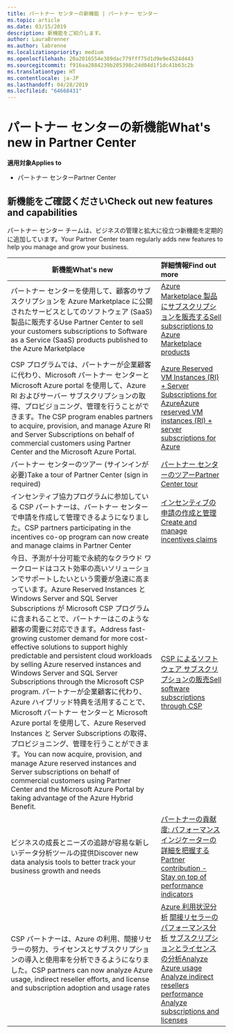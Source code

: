 ```yaml
---
title: パートナー センターの新機能 | パートナー センター
ms.topic: article
ms.date: 03/15/2019
description: 新機能をご紹介します。
author: LauraBrenner
ms.author: labrenne
ms.localizationpriority: medium
ms.openlocfilehash: 20a2016554e389dac779fff75d1d9e9e4524d443
ms.sourcegitcommit: f916aa2884239b205398c24d04d1f1dc41b63c2b
ms.translationtype: HT
ms.contentlocale: ja-JP
ms.lasthandoff: 04/28/2019
ms.locfileid: "64668431"
---
```

# <a name="whats-new-in-partner-center"></a><span data-ttu-id="66ee6-103">パートナー センターの新機能</span><span class="sxs-lookup"><span data-stu-id="66ee6-103">What's new in Partner Center</span></span>

<span data-ttu-id="66ee6-104">**適用対象**</span><span class="sxs-lookup"><span data-stu-id="66ee6-104">**Applies to**</span></span>

-  <span data-ttu-id="66ee6-105">パートナー センター</span><span class="sxs-lookup"><span data-stu-id="66ee6-105">Partner Center</span></span>

## <a name="check-out-new-features-and-capabilities"></a><span data-ttu-id="66ee6-106">新機能をご確認ください</span><span class="sxs-lookup"><span data-stu-id="66ee6-106">Check out new features and capabilities</span></span> 

<span data-ttu-id="66ee6-107">パートナー センター チームは、ビジネスの管理と拡大に役立つ新機能を定期的に追加しています。</span><span class="sxs-lookup"><span data-stu-id="66ee6-107">Your Partner Center team regularly adds new features to help you manage and grow your business.</span></span>


|<span data-ttu-id="66ee6-108">**新機能**</span><span class="sxs-lookup"><span data-stu-id="66ee6-108">**What's new**</span></span>   |<span data-ttu-id="66ee6-109">**詳細情報**</span><span class="sxs-lookup"><span data-stu-id="66ee6-109">**Find out more**</span></span>   |
|----------------------|:-----------------|
|<span data-ttu-id="66ee6-110">パートナー センターを使用して、顧客のサブスクリプションを Azure Marketplace に公開されたサービスとしてのソフトウェア (SaaS) 製品に販売する</span><span class="sxs-lookup"><span data-stu-id="66ee6-110">Use Partner Center to sell your customers subscriptions to Software as a Service (SaaS) products published to the Azure Marketplace</span></span>  | [<span data-ttu-id="66ee6-111">Azure Marketplace 製品にサブスクリプションを販売する</span><span class="sxs-lookup"><span data-stu-id="66ee6-111">Sell subscriptions to Azure Marketplace products</span></span>](sell-marketplace-products.md)|
|<span data-ttu-id="66ee6-112">CSP プログラムでは、パートナーが企業顧客に代わり、Microsoft パートナー センターと Microsoft Azure portal を使用して、Azure RI およびサーバー サブスクリプションの取得、プロビジョニング、管理を行うことができます。</span><span class="sxs-lookup"><span data-stu-id="66ee6-112">The CSP program enables partners to acquire, provision, and manage Azure RI and Server Subscriptions on behalf of commercial customers using Partner Center and the Microsoft Azure Portal.</span></span>|[<span data-ttu-id="66ee6-113">Azure Reserved VM Instances (RI) + Server Subscriptions for Azure</span><span class="sxs-lookup"><span data-stu-id="66ee6-113">Azure reserved VM instances (RI) + server subscriptions for Azure</span></span>](azure-ri-server-subscriptions.md)|
|<span data-ttu-id="66ee6-114">パートナー センターのツアー (サインインが必要)</span><span class="sxs-lookup"><span data-stu-id="66ee6-114">Take a tour of Partner Center (sign in required)</span></span>|[<span data-ttu-id="66ee6-115">パートナー センターのツアー</span><span class="sxs-lookup"><span data-stu-id="66ee6-115">Partner Center tour</span></span>](https://partnercenter.microsoft.com/pcv/redirect?authenticate=true&redirect=%2Fdashboard%2Foverview)|
|<span data-ttu-id="66ee6-116">インセンティブ協力プログラムに参加している CSP パートナーは、パートナー センターで申請を作成して管理できるようになりました。</span><span class="sxs-lookup"><span data-stu-id="66ee6-116">CSP partners participating in the incentives co-op program can now create and manage claims in Partner Center</span></span>|[<span data-ttu-id="66ee6-117">インセンティブの申請の作成と管理</span><span class="sxs-lookup"><span data-stu-id="66ee6-117">Create and manage incentives claims</span></span>](create-incentives-claims.md)|
|<span data-ttu-id="66ee6-118">今日、予測が十分可能で永続的なクラウド ワークロードはコスト効率の高いソリューションでサポートしたいという需要が急速に高まっています。Azure Reserved Instances と Windows Server and SQL Server Subscriptions が Microsoft CSP プログラムに含まれることで、パートナーはこのような顧客の需要に対応できます。</span><span class="sxs-lookup"><span data-stu-id="66ee6-118">Address fast-growing customer demand for more cost-effective solutions to support highly predictable and persistent cloud workloads by selling Azure reserved instances and Windows Server and SQL Server Subscriptions through the Microsoft CSP program.</span></span> <span data-ttu-id="66ee6-119">パートナーが企業顧客に代わり、Azure ハイブリッド特典を活用することで、Microsoft パートナー センターと Microsoft Azure portal を使用して、Azure Reserved Instances と Server Subscriptions の取得、プロビジョニング、管理を行うことができます。</span><span class="sxs-lookup"><span data-stu-id="66ee6-119">You can now acquire, provision, and manage Azure reserved instances and Server subscriptions on behalf of commercial customers using Partner Center and the Microsoft Azure Portal by taking advantage of the Azure Hybrid Benefit.</span></span>|[<span data-ttu-id="66ee6-120">CSP によるソフトウェア サブスクリプションの販売</span><span class="sxs-lookup"><span data-stu-id="66ee6-120">Sell software subscriptions through CSP</span></span>](csp-software-subscriptions.md)|
|<span data-ttu-id="66ee6-121">ビジネスの成長とニーズの追跡が容易な新しいデータ分析ツールの提供</span><span class="sxs-lookup"><span data-stu-id="66ee6-121">Discover new data analysis tools to better track your business growth and needs</span></span>| [<span data-ttu-id="66ee6-122">パートナーの貢献度: パフォーマンス インジケーターの詳細を把握する</span><span class="sxs-lookup"><span data-stu-id="66ee6-122">Partner contribution - Stay on top of performance indicators</span></span>](partner-contributions.md)|
|<span data-ttu-id="66ee6-123">CSP パートナーは、Azure の利用、間接リセラーの努力、ライセンスとサブスクリプションの導入と使用率を分析できるようになりました。</span><span class="sxs-lookup"><span data-stu-id="66ee6-123">CSP partners can now analyze Azure usage, indirect reseller efforts, and license and subscription adoption and usage rates</span></span>|<span data-ttu-id="66ee6-124">[Azure 利用状況分析](analyze-azure-usage.md)  [間接リセラーのパフォーマンス分析](Analyze-indirect-resellers.md)    [サブスクリプションとライセンスの分析](analyze-subscriptions-licenses.md)</span><span class="sxs-lookup"><span data-stu-id="66ee6-124">[Analyze Azure usage](analyze-azure-usage.md)  [Analyze indirect resellers performance](Analyze-indirect-resellers.md)    [Analyze subscriptions and licenses](analyze-subscriptions-licenses.md)</span></span>|

